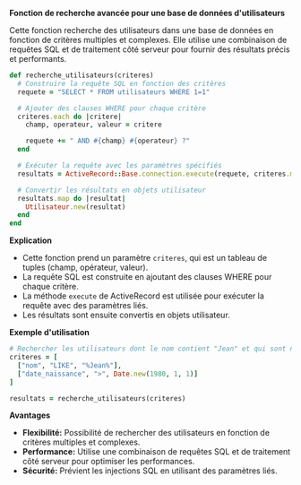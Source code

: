 **Fonction de recherche avancée pour une base de données d'utilisateurs**

Cette fonction recherche des utilisateurs dans une base de données en fonction de critères multiples et complexes. Elle utilise une combinaison de requêtes SQL et de traitement côté serveur pour fournir des résultats précis et performants.

```ruby
def recherche_utilisateurs(criteres)
  # Construire la requête SQL en fonction des critères
  requete = "SELECT * FROM utilisateurs WHERE 1=1"

  # Ajouter des clauses WHERE pour chaque critère
  criteres.each do |critere|
    champ, operateur, valeur = critere

    requete += " AND #{champ} #{operateur} ?"
  end

  # Exécuter la requête avec les paramètres spécifiés
  resultats = ActiveRecord::Base.connection.execute(requete, criteres.map(&:last))

  # Convertir les résultats en objets utilisateur
  resultats.map do |resultat|
    Utilisateur.new(resultat)
  end
end
```

**Explication**

* Cette fonction prend un paramètre `criteres`, qui est un tableau de tuples (champ, opérateur, valeur).
* La requête SQL est construite en ajoutant des clauses WHERE pour chaque critère.
* La méthode `execute` de ActiveRecord est utilisée pour exécuter la requête avec des paramètres liés.
* Les résultats sont ensuite convertis en objets utilisateur.

**Exemple d'utilisation**

```ruby
# Rechercher les utilisateurs dont le nom contient "Jean" et qui sont nés après 1980
criteres = [
  ["nom", "LIKE", "%Jean%"],
  ["date_naissance", ">", Date.new(1980, 1, 1)]
]

resultats = recherche_utilisateurs(criteres)
```

**Avantages**

* **Flexibilité:** Possibilité de rechercher des utilisateurs en fonction de critères multiples et complexes.
* **Performance:** Utilise une combinaison de requêtes SQL et de traitement côté serveur pour optimiser les performances.
* **Sécurité:** Prévient les injections SQL en utilisant des paramètres liés.